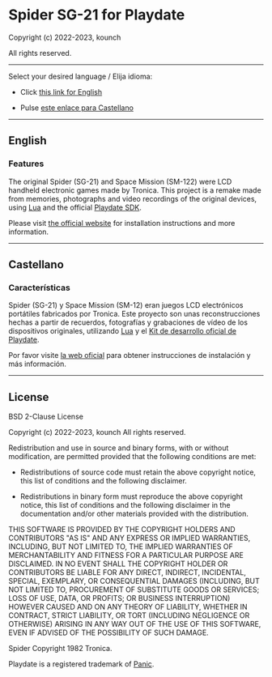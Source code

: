 # Spider SG-21 for Playdate

Copyright (c) 2022-2023, kounch

All rights reserved.

---

Select your desired language / Elija idioma:

- Click [this link for English](#english)

- Pulse [este enlace para Castellano](#castellano)

---

## English

### Features

The original Spider (SG-21) and Space Mission (SM-122) were LCD handheld electronic games made by Tronica. This project is a remake made from memories, photographs and video recordings of the original devices, using [Lua](http://www.lua.org) and the official [Playdate SDK](https://play.date/dev/).

Please visit [the official website](https://kounch.itch.io) for installation instructions and more information.

---

## Castellano

### Características

Spider (SG-21) y Space Mission (SM-12) eran juegos LCD electrónicos portátiles fabricados por Tronica. Este proyecto son unas reconstrucciones hechas a partir de recuerdos, fotografías y grabaciones de vídeo de los dispositivos originales, utilizando [Lua](http://www.lua.org) y el [Kit de desarrollo oficial de Playdate](https://play.date/dev/).

Por favor visite [la web oficial](https://kounch.itch.io) para obtener instrucciones de instalación y más información.

---

## License

BSD 2-Clause License

Copyright (c) 2022-2023, kounch
All rights reserved.

Redistribution and use in source and binary forms, with or without
modification, are permitted provided that the following conditions are met:

- Redistributions of source code must retain the above copyright notice, this
  list of conditions and the following disclaimer.

- Redistributions in binary form must reproduce the above copyright notice,
  this list of conditions and the following disclaimer in the documentation
  and/or other materials provided with the distribution.

THIS SOFTWARE IS PROVIDED BY THE COPYRIGHT HOLDERS AND CONTRIBUTORS "AS IS"
AND ANY EXPRESS OR IMPLIED WARRANTIES, INCLUDING, BUT NOT LIMITED TO, THE
IMPLIED WARRANTIES OF MERCHANTABILITY AND FITNESS FOR A PARTICULAR PURPOSE ARE
DISCLAIMED. IN NO EVENT SHALL THE COPYRIGHT HOLDER OR CONTRIBUTORS BE LIABLE
FOR ANY DIRECT, INDIRECT, INCIDENTAL, SPECIAL, EXEMPLARY, OR CONSEQUENTIAL
DAMAGES (INCLUDING, BUT NOT LIMITED TO, PROCUREMENT OF SUBSTITUTE GOODS OR
SERVICES; LOSS OF USE, DATA, OR PROFITS; OR BUSINESS INTERRUPTION) HOWEVER
CAUSED AND ON ANY THEORY OF LIABILITY, WHETHER IN CONTRACT, STRICT LIABILITY,
OR TORT (INCLUDING NEGLIGENCE OR OTHERWISE) ARISING IN ANY WAY OUT OF THE USE
OF THIS SOFTWARE, EVEN IF ADVISED OF THE POSSIBILITY OF SUCH DAMAGE.

Spider Copyright 1982 Tronica.

Playdate is a registered trademark of [Panic](https://panic.com/).
